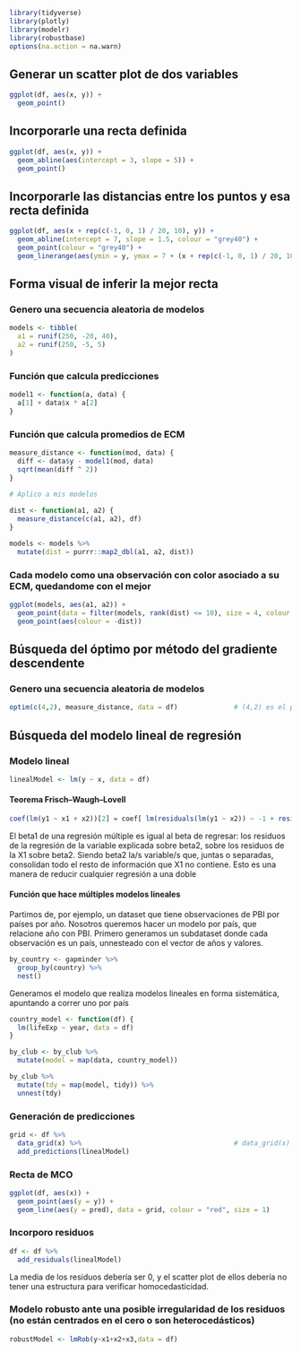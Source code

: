 ``` r
library(tidyverse)
library(plotly)
library(modelr)
library(robustbase)
options(na.action = na.warn)
```

## Generar un scatter plot de dos variables 
``` r
ggplot(df, aes(x, y)) + 
  geom_point()
```

## Incorporarle una recta definida 
``` r
ggplot(df, aes(x, y)) + 
  geom_abline(aes(intercept = 3, slope = 5)) +
  geom_point() 
```

## Incorporarle las distancias entre los puntos y esa recta definida
``` r
ggplot(df, aes(x + rep(c(-1, 0, 1) / 20, 10), y)) + 
  geom_abline(intercept = 7, slope = 1.5, colour = "grey40") +
  geom_point(colour = "grey40") +
  geom_linerange(aes(ymin = y, ymax = 7 + (x + rep(c(-1, 0, 1) / 20, 10),) * 1.5), colour = "#3366FF")      # La parte de rep es para que los puntos no estén alineados sino levemente separados entre sí para mostrar mejor las distancias
```

## Forma visual de inferir la mejor recta
### Genero una secuencia aleatoria de modelos
``` r
models <- tibble(
  a1 = runif(250, -20, 40),
  a2 = runif(250, -5, 5)
)
```

### Función que calcula predicciones
``` r
model1 <- function(a, data) {
  a[1] + data$x * a[2]
}
```

### Función que calcula promedios de ECM
``` r
measure_distance <- function(mod, data) {
  diff <- data$y - model1(mod, data)
  sqrt(mean(diff ^ 2))
}

# Aplico a mis modelos
  
dist <- function(a1, a2) {
  measure_distance(c(a1, a2), df)
}

models <- models %>% 
  mutate(dist = purrr::map2_dbl(a1, a2, dist))
```

### Cada modelo como una observación con color asociado a su ECM, quedandome con el mejor
``` r
ggplot(models, aes(a1, a2)) +
  geom_point(data = filter(models, rank(dist) <= 10), size = 4, colour = "red") +
  geom_point(aes(colour = -dist))
```

## Búsqueda del óptimo por método del gradiente descendente
### Genero una secuencia aleatoria de modelos
``` r
optim(c(4,2), measure_distance, data = df)              # (4,2) es el punto de partida para el método
```

## Búsqueda del modelo lineal de regresión
### Modelo lineal
``` r
linealModel <- lm(y ~ x, data = df)
```

#### Teorema Frisch–Waugh–Lovell
``` r
coef(lm(y1 ~ x1 + x2))[2] = coef[ lm(residuals(lm(y1 ~ x2)) ~ -1 + residuals(lm(x1 ~ x2))) ]
```
El beta1 de una regresión múltiple es igual al beta de regresar: los residuos de la regresión de la variable explicada sobre beta2, sobre los residuos de la X1 sobre beta2. Siendo beta2 la/s variable/s que, juntas o separadas, consolidan todo el resto de información que X1 no contiene. Esto es una manera de reducir cualquier regresión a una doble

#### Función que hace múltiples modelos lineales

Partimos de, por ejemplo, un dataset que tiene observaciones de PBI por países por año. Nosotros queremos hacer un modelo por país, que relacione año con PBI. Primero generamos un subdataset donde cada observación es un país, unnesteado con el vector de años y valores.
``` r
by_country <- gapminder %>% 
  group_by(country) %>% 
  nest()
```

Generamos el modelo que realiza modelos lineales en forma sistemática, apuntando a correr uno por país
``` r
country_model <- function(df) {
  lm(lifeExp ~ year, data = df)
}

by_club <- by_club %>% 
  mutate(model = map(data, country_model))

by_club %>% 
  mutate(tdy = map(model, tidy)) %>% 
  unnest(tdy)
```

### Generación de predicciones
``` r
grid <- df %>% 
  data_grid(x) %>%                                      # data_grid(x) genera una columna x numerada
  add_predictions(linealModel) 
```

### Recta de MCO
``` r
ggplot(df, aes(x)) +
  geom_point(aes(y = y)) +
  geom_line(aes(y = pred), data = grid, colour = "red", size = 1)
```

### Incorporo residuos
``` r
df <- df %>% 
  add_residuals(linealModel)
```
La media de los residuos debería ser 0, y el scatter plot de ellos debería no tener una estructura para verificar homocedasticidad.

### Modelo robusto ante una posible irregularidad de los residuos (no están centrados en el cero o son heterocedásticos)
``` r
robustModel <- lmRob(y~x1+x2+x3,data = df)
```
